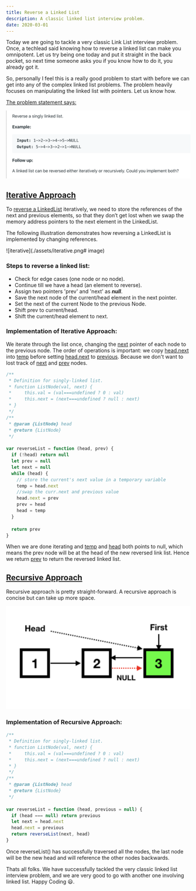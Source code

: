 ```yaml
---
title: Reverse a Linked List
description: A classic linked list interview problem.
date: 2020-03-01
---
```


Today we are going to tackle a very classic Link List interview problem. Once, a techlead said knowing how to reverse a linked list can make you omnipotent. Let us try being one today and put it straight in the back pocket, so next time someone asks you if you know how to do it, you already got it.

So, personally I feel this is a really good problem to start with before we can get into any of the complex linked list problems. The problem heavily focuses on manipulating the linked list with pointers. Let us know how.

<ins class="sub-ins-2">The problem statement says:</ins>

![question](./assets/q.png)

## <ins class="sub-ins">Iterative Approach</ins>

To <ins class="sub-ins-2">reverse a LinkedList</ins> iteratively, we need to store the references of the next and previous elements, so that they don’t get lost when we swap the memory address pointers to the next element in the LinkedList.

The following illustration demonstrates how reversing a LinkedList is implemented by changing references.

![iterative](./assets/iterative.png# image)

### Steps to reverse a linked list:

- Check for edge cases (one node or no node).<br>
- Continue till we have a head (an element to reverse).<br>
- Assign two pointers 'prev' and 'next' as **_null_**.<br>
- Save the next node of the current/head element in the next pointer.<br>
- Set the next of the current Node to the previous Node.<br>
- Shift prev to current/head.<br>
- Shift the current/head element to next.<br>

### Implementation of Iterative Approach:

We iterate through the list once, changing the <ins class="sub-ins-2">next</ins> pointer of each node to the previous node. The order of operations is important: we copy <ins class="sub-ins-2">head.next</ins> into <ins class="sub-ins-2">temp</ins> before setting <ins class="sub-ins-2">head.next</ins> to <ins class="sub-ins-2">previous</ins>. Because we don't want to lost track of <ins class="sub-ins-2">next</ins> and <ins class="sub-ins-2">prev</ins> nodes.

```javascript
/**
 * Definition for singly-linked list.
 * function ListNode(val, next) {
 *     this.val = (val===undefined ? 0 : val)
 *     this.next = (next===undefined ? null : next)
 * }
 */
/**
 * @param {ListNode} head
 * @return {ListNode}
 */

var reverseList = function (head, prev) {
  if (!head) return null
  let prev = null
  let next = null
  while (head) {
    // store the current's next value in a temporary variable
    temp = head.next
    //swap the curr.next and previous value
    head.next = prev
    prev = head
    head = temp
  }

  return prev
}
```

When we are done iterating and <ins class="sub-ins-2">temp</ins> and <ins class="sub-ins-2">head</ins> both points to null, which means the prev node will be at the head of the new reversed link list. Hence we return <ins class="sub-ins-2">prev</ins> to return the reversed linked list.

## <ins class="sub-ins"> Recursive Approach </ins>

Recursive approach is pretty straight-forward. A recursive approach is concise but can take up more space.

![recursive](./assets/recursive.png)

### Implementation of Recursive Approach:

```javascript
/**
 * Definition for singly-linked list.
 * function ListNode(val, next) {
 *     this.val = (val===undefined ? 0 : val)
 *     this.next = (next===undefined ? null : next)
 * }
 */
/**
 * @param {ListNode} head
 * @return {ListNode}
 */

var reverseList = function (head, previous = null) {
  if (head === null) return previous
  let next = head.next
  head.next = previous
  return reverseList(next, head)
}
```

Once reverseList() has successfully traversed all the nodes, the last node will be the new head and will reference the other nodes backwards.

Thats all folks. We have successfully tackled the very classic linked list interview problem, and we are very good to go with another one involving linked list. Happy Coding 😃.
